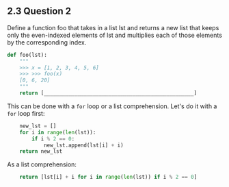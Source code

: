 ## 2.3 Question 2
Define a function foo that takes in a list lst and returns a new list that keeps
only the even-indexed elements of lst and multiplies each of those elements by
the corresponding index.

```python
def foo(lst):
    """ 
    >>> x = [1, 2, 3, 4, 5, 6] 
    >>> >>> foo(x)
    [0, 6, 20]
    """
    return [_________________________________________________]
```

This can be done with a `for` loop or a list comprehension. Let's do it with a
`for` loop first:

```python
    new_lst = []
    for i in range(len(lst)):
        if i % 2 == 0:
            new_lst.append(lst[i] + i)
    return new_lst
```

As a list comprehension:

```python
    return [lst[i] + i for i in range(len(lst)) if i % 2 == 0]
```
